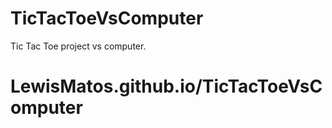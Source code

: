 # TicTacToeVsComputer
Tic Tac Toe project vs computer.
<h1>LewisMatos.github.io/TicTacToeVsComputer</h1>

